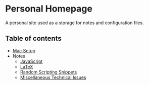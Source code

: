 # Personal Homepage

A personal site used as a storage for notes and configuration files.

## Table of contents

- [Mac Setup](./pages/mac-setup.md)
- Notes
  - [JavaScript](./pages/notes/javascript.md)
  - [LaTeX](./pages/notes/latex.md)
  - [Random Scripting Snippets](./pages/notes/random-scripting-snippets.md)
  - [Miscellaneous Technical Issues](./pages/notes/miscellaneous-technical-issues.md)
